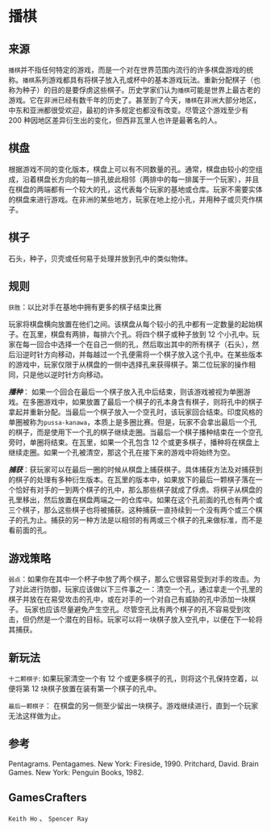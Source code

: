 # 播棋

## 来源

`播棋`并不指任何特定的游戏，而是一个对在世界范围内流行的许多棋盘游戏的统称。`播棋`系列游戏都具有将棋子放入孔或杯中的基本游戏玩法。重新分配棋子（也称为种子）的目的是要俘虏这些棋子。历史学家们认为`播棋`可能是世界上最古老的游戏。它在非洲已经有数千年的历史了。甚至到了今天，`播棋`在非洲大部分地区，中东和亚洲都很受欢迎，最初的许多规定也都没有改变。尽管这个游戏至少有 200 种因地区差异衍生出的变化，但西非瓦里人也许是最著名的人。

## 棋盘

根据游戏不同的变化版本，棋盘上可以有不同数量的孔。通常，棋盘由较小的空组成，沿着棋盘长方向的每一排孔彼此相邻（两排中的每一排属于一个玩家），并且在棋盘的两端都有一个较大的孔，这代表每个玩家的基地或仓库。玩家不需要实体的棋盘来进行游戏。在非洲的某些地方，玩家在地上挖小孔，并用种子或贝壳作棋子。

## 棋子

石头，种子，贝壳或任何易于处理并放到孔中的类似物体。

## 规则

`获胜`：以比对手在基地中拥有更多的棋子结束比赛

玩家将棋盘横向放置在他们之间。该棋盘从每个较小的孔中都有一定数量的起始棋子。在瓦里，棋盘有两排，每排六个孔。将四个棋子或种子放到 12 个小孔中。玩家在每一回合中选择一个在自己一侧的孔，然后取出其中的所有棋子（石头），然后沿逆时针方向移动，并每越过一个孔便需将一个棋子放入这个孔中。在某些版本的游戏中，玩家仅限于从棋盘的一侧中选择孔来获得棋子。第二位玩家的操作相同，只是他以逆时针方向移动。

**_播种_**： 如果一个回合在最后一个棋子放入孔中后结束，则该游戏被视为单圈游戏。在多圈游戏中，如果放置了最后一个棋子的孔本身含有棋子，则将孔中的棋子拿起并重新分配。当最后一个棋子放入一个空孔时，该玩家回合结束。印度风格的单圈被称为`pussa-kanawa`，本质上是多圈比赛。但是，玩家不会拿出最后一个孔的棋子，而是使用下一个孔的棋子继续走圈。当最后一个棋子播种结束在一个空孔旁时，单圈将结束。在瓦里，如果一个孔包含 12 个或更多棋子，播种将在棋盘上继续走圈。如果一个孔被清空，那这个孔在接下来的游戏中将始终为空。

**_捕获_**：获玩家可以在最后一圈的时候从棋盘上捕获棋子。具体捕获方法及对捕获到的棋子的处理有多种衍生版本。在瓦里的版本中，如果放下的最后一颗棋子落在一个恰好有对手的一到两个棋子的孔中，那么那些棋子就成了俘虏。将棋子从棋盘的孔里移出，然后放置在棋盘两端之一的仓库中。如果在这个孔前面的孔也有两个或三个棋子，那么这些棋子也将被捕获。这种捕获一直持续到一个没有两个或三个棋子的孔为止。捕获的另一种方法是以相邻的有两或三个棋子的孔来做标准，而不是看前面的孔。

## 游戏策略

`弱点`：如果你在其中一个杯子中放了两个棋子，那么它很容易受到对手的攻击。为了对此进行防御，玩家应该做以下三件事之一：清空一个孔，通过拿走一个孔里的棋子并放在在易受攻击的孔中，或在对手的一个对自己有威胁的孔中添加一块棋子。
玩家也应该尽量避免产生空孔。尽管空孔比有两个棋子的孔不容易受到攻击，但仍然是一个潜在的目标。玩家可以将一块棋子放入空孔中，以便在下一轮将其捕获。

## 新玩法

`十二颗棋子`: 如果玩家清空一个有 12 个或更多棋子的孔，则将这个孔保持空着，以便将第 12 块棋子放置在装有第一个棋子的孔中。

`最后一颗棋子`： 在棋盘的另一侧至少留出一块棋子。游戏继续进行，直到一个玩家无法这样做为止。

## 参考

Pentagrams. Pentagames. New York: Fireside, 1990. Pritchard, David. Brain Games. New York: Penguin Books, 1982.

## GamesCrafters

`Keith Ho` 、 `Spencer Ray`
